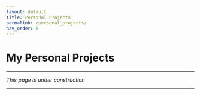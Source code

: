 ```yaml
---
layout: default
title: Personal Projects
permalink: /personal_projects/
nav_order: 6
---
```


# My Personal Projects

---

_This page is under construction_

---